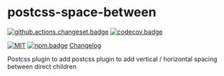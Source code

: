 # postcss-space-between

[![github.actions.changeset.badge]][github.actions.changeset] [![codecov.badge]][codecov]

[![MIT][license.badge]][license] [![npm.badge]][npm] [Changelog][changelog]

Postcss plugin to add postcss plugin to add vertical / horizontal spacing between direct children

[changelog]: ./CHANGELOG.md

<!-- npm -->
[npm.badge]: https://img.shields.io/npm/v/postcss-space-between
[npm]: https://www.npmjs.com/package/postcss-space-between

<!-- heading badge -->
[license.badge]: https://img.shields.io/badge/license-MIT-blue.svg
[license]: ./LICENSE
[github.actions.changeset.badge]: https://github.com/vnphanquang/postcsss-space-between/actions/workflows/changeset.yaml/badge.svg
[github.actions.changeset]: https://github.com/vnphanquang/postcsss-space-between/actions/workflows/changeset.yaml
[codecov.badge]: https://codecov.io/github/vnphanquang/postcsss-space-between/coverage.svg?branch=main
[codecov]: https://codecov.io/github/vnphanquang/postcsss-space-between?branch=main
